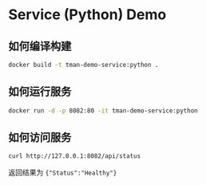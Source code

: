 # Service (Python) Demo

## 如何编译构建

```bash
docker build -t tman-demo-service:python .
```

## 如何运行服务

```bash
docker run -d -p 8082:80 -it tman-demo-service:python
```

## 如何访问服务

```bash
curl http://127.0.0.1:8082/api/status
```

返回结果为 `{"Status":"Healthy"}`
